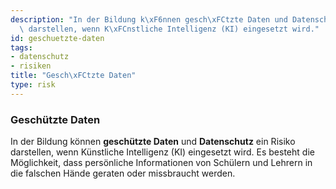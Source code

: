 ```yaml
---
description: "In der Bildung k\xF6nnen gesch\xFCtzte Daten und Datenschutz ein Risiko\
  \ darstellen, wenn K\xFCnstliche Intelligenz (KI) eingesetzt wird."
id: geschuetzte-daten
tags:
- datenschutz
- risiken
title: "Gesch\xFCtzte Daten"
type: risk
---
```



### Geschützte Daten

In der Bildung können **geschützte Daten** und **Datenschutz** ein Risiko darstellen, wenn Künstliche Intelligenz (KI) eingesetzt wird. Es besteht die Möglichkeit, dass persönliche Informationen von Schülern und Lehrern in die falschen Hände geraten oder missbraucht werden.
